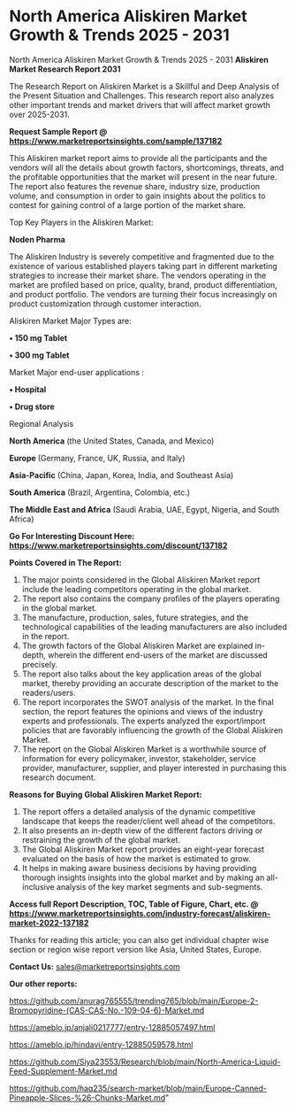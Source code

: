 # North America Aliskiren Market Growth & Trends 2025 - 2031
 North America Aliskiren Market Growth & Trends 2025 - 2031
<strong>Aliskiren Market Research Report 2031</strong>

The Research Report on Aliskiren Market is a Skillful and Deep Analysis of the Present Situation and Challenges. This research report also analyzes other important trends and market drivers that will affect market growth over 2025-2031.

<strong>Request Sample Report @ <a href=https://www.marketreportsinsights.com/sample/137182>https://www.marketreportsinsights.com/sample/137182</a></strong>

This Aliskiren market report aims to provide all the participants and the vendors will all the details about growth factors, shortcomings, threats, and the profitable opportunities that the market will present in the near future. The report also features the revenue share, industry size, production volume, and consumption in order to gain insights about the politics to contest for gaining control of a large portion of the market share.

Top Key Players in the Aliskiren Market:

<strong>Noden Pharma</strong>

The Aliskiren Industry is severely competitive and fragmented due to the existence of various established players taking part in different marketing strategies to increase their market share. The vendors operating in the market are profiled based on price, quality, brand, product differentiation, and product portfolio. The vendors are turning their focus increasingly on product customization through customer interaction.

Aliskiren Market Major Types are:

<strong>• 150 mg Tablet

• 300 mg Tablet</strong>

Market Major end-user applications :

<strong>• Hospital

• Drug store</strong>

Regional Analysis

</u><strong><b>North America</b></strong> (the United States, Canada, and Mexico)

<strong><b>Europe </b></strong>(Germany, France, UK, Russia, and Italy)

<strong><b>Asia-Pacific</b></strong> (China, Japan, Korea, India, and Southeast Asia)

<strong><b>South America</b></strong> (Brazil, Argentina, Colombia, etc.)

<strong><b>The Middle East and Africa</b></strong> (Saudi Arabia, UAE, Egypt, Nigeria, and South Africa)

<strong>Go For Interesting Discount Here: <a href=https://www.marketreportsinsights.com/discount/137182>https://www.marketreportsinsights.com/discount/137182</a></strong>

<strong>Points Covered in The Report:</strong>
<ol>
  <li>The major points considered in the Global Aliskiren Market report include the leading competitors operating in the global market.</li>
  <li>The report also contains the company profiles of the players operating in the global market.</li>
  <li>The manufacture, production, sales, future strategies, and the technological capabilities of the leading manufacturers are also included in the report.</li>
  <li>The growth factors of the Global Aliskiren Market are explained in-depth, wherein the different end-users of the market are discussed precisely.</li>
  <li>The report also talks about the key application areas of the global market, thereby providing an accurate description of the market to the readers/users.</li>
  <li>The report incorporates the SWOT analysis of the market. In the final section, the report features the opinions and views of the industry experts and professionals. The experts analyzed the export/import policies that are favorably influencing the growth of the Global Aliskiren Market.</li>
  <li>The report on the Global Aliskiren Market is a worthwhile source of information for every policymaker, investor, stakeholder, service provider, manufacturer, supplier, and player interested in purchasing this research document.</li>
</ol>
<strong>Reasons for Buying Global Aliskiren Market Report:</strong>

<ol>
  <li>The report offers a detailed analysis of the dynamic competitive landscape that keeps the reader/client well ahead of the competitors.</li>
  <li>It also presents an in-depth view of the different factors driving or restraining the growth of the global market.</li>
  <li>The Global Aliskiren Market report provides an eight-year forecast evaluated on the basis of how the market is estimated to grow.</li>
  <li>It helps in making aware business decisions by having providing thorough insights insights into the global market and by making an all-inclusive analysis of the key market segments and sub-segments.</li>
</ol>
<strong>Access full Report Description, TOC, Table of Figure, Chart, etc. @ <a href=https://www.marketreportsinsights.com/industry-forecast/aliskiren-market-2022-137182>https://www.marketreportsinsights.com/industry-forecast/aliskiren-market-2022-137182</a></strong>


Thanks for reading this article; you can also get individual chapter wise section or region wise report version like Asia, United States, Europe.

<strong>Contact Us:</strong>
sales@marketreportsinsights.com

<strong>Our other reports:</strong>

<a href=https://github.com/anurag765555/trending765/blob/main/Europe-2-Bromopyridine-(CAS-CAS-No.-109-04-6)-Market.md>https://github.com/anurag765555/trending765/blob/main/Europe-2-Bromopyridine-(CAS-CAS-No.-109-04-6)-Market.md</a>

<a href=https://ameblo.jp/anjali0217777/entry-12885057497.html>https://ameblo.jp/anjali0217777/entry-12885057497.html</a>

<a href=https://ameblo.jp/hindavi/entry-12885059578.html>https://ameblo.jp/hindavi/entry-12885059578.html</a>

<a href=https://github.com/Siya23553/Research/blob/main/North-America-Liquid-Feed-Supplement-Market.md>https://github.com/Siya23553/Research/blob/main/North-America-Liquid-Feed-Supplement-Market.md</a>

<a href=https://github.com/haq235/search-market/blob/main/Europe-Canned-Pineapple-Slices-%26-Chunks-Market.md>https://github.com/haq235/search-market/blob/main/Europe-Canned-Pineapple-Slices-%26-Chunks-Market.md</a>"
